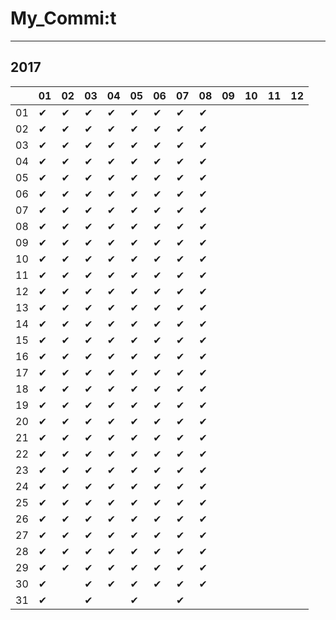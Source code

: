 # My_Commi:t

---

## 2017

|  |01|02|03|04|05|06|07|08|09|10|11|12|
|----|----|----|----|----|----|----|----|----|----|----|----|----|
|01|✔ |✔ |✔ |✔ |✔ |✔ |✔ |✔ |  |  |  |  |
|02|✔ |✔ |✔ |✔ |✔ |✔ |✔ |✔ |  |  |  |  |
|03|✔ |✔ |✔ |✔ |✔ |✔ |✔ |✔ |  |  |  |  |
|04|✔ |✔ |✔ |✔ |✔ |✔ |✔ |✔ |  |  |  |  |
|05|✔ |✔ |✔ |✔ |✔ |✔ |✔ |✔ |  |  |  |  |
|06|✔ |✔ |✔ |✔ |✔ |✔ |✔ |✔ |  |  |  |  |
|07|✔ |✔ |✔ |✔ |✔ |✔ |✔ |✔ |  |  |  |  |
|08|✔ |✔ |✔ |✔ |✔ |✔ |✔ |✔ |  |  |  |  |
|09|✔ |✔ |✔ |✔ |✔ |✔ |✔ |✔ |  |  |  |  |
|10|✔ |✔ |✔ |✔ |✔ |✔ |✔ |✔ |  |  |  |  |
|11|✔ |✔ |✔ |✔ |✔ |✔ |✔ |✔ |  |  |  |  |
|12|✔ |✔ |✔ |✔ |✔ |✔ |✔ |✔ |  |  |  |  |
|13|✔ |✔ |✔ |✔ |✔ |✔ |✔ |✔ |  |  |  |  |
|14|✔ |✔ |✔ |✔ |✔ |✔ |✔ |✔ |  |  |  |  |
|15|✔ |✔ |✔ |✔ |✔ |✔ |✔ |✔ |  |  |  |  |
|16|✔ |✔ |✔ |✔ |✔ |✔ |✔ |✔ |  |  |  |  |
|17|✔ |✔ |✔ |✔ |✔ |✔ |✔ |✔ |  |  |  |  |
|18|✔ |✔ |✔ |✔ |✔ |✔ |✔ |✔ |  |  |  |  |
|19|✔ |✔ |✔ |✔ |✔ |✔ |✔ |✔ |  |  |  |  |
|20|✔ |✔ |✔ |✔ |✔ |✔ |✔ |✔ |  |  |  |  |
|21|✔ |✔ |✔ |✔ |✔ |✔ |✔ |✔ |  |  |  |  |
|22|✔ |✔ |✔ |✔ |✔ |✔ |✔ |✔ |  |  |  |  |
|23|✔ |✔ |✔ |✔ |✔ |✔ |✔ |✔ |  |  |  |  |
|24|✔ |✔ |✔ |✔ |✔ |✔ |✔ |✔ |  |  |  |  |
|25|✔ |✔ |✔ |✔ |✔ |✔ |✔ |✔ |  |  |  |  |
|26|✔ |✔ |✔ |✔ |✔ |✔ |✔ |✔ |  |  |  |  |
|27|✔ |✔ |✔ |✔ |✔ |✔ |✔ |✔ |  |  |  |  |
|28|✔ |✔ |✔ |✔ |✔ |✔ |✔ |✔ |  |  |  |  |
|29|✔ |✔ |✔ |✔ |✔ |✔ |✔ |✔ |  |  |  |  |
|30|✔ |  |✔ |✔ |✔ |✔ |✔ |✔ |  |  |  |  |
|31|✔ |  |✔ |  |✔ |  |✔ |  |  |  |  |  |
